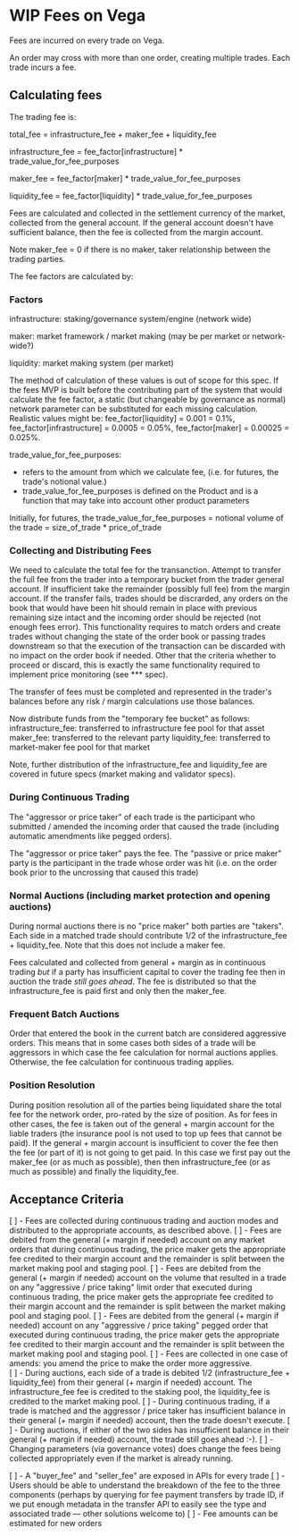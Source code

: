 
# WIP Fees on Vega

Fees are incurred on every trade on Vega. 

An order may cross with more than one order, creating multiple trades. Each trade incurs a fee.

## Calculating fees

The trading fee is:

total_fee = infrastructure_fee + maker_fee + liquidity_fee

infrastructure_fee = fee_factor[infrastructure] * trade_value_for_fee_purposes

maker_fee =  fee_factor[maker]  * trade_value_for_fee_purposes

liquidity_fee = fee_factor[liquidity] * trade_value_for_fee_purposes

Fees are calculated and collected in the settlement currency of the market, collected from the general account. If the general account doesn't have sufficient balance, then the fee is collected from the margin account. 

Note maker_fee = 0 if there is no maker, taker relationship between the trading parties.

The fee factors are calculated by:

### Factors
infrastructure: staking/governance system/engine (network wide)

maker: market framework / market making (may be per market or network-wide?)

liquidity: market making system (per market)

The method of calculation of these values is out of scope for this spec. If the fees MVP is built before the contributing part of the system that would calculate the fee factor, a static (but changeable by governance as normal) network parameter can be substituted for each missing calculation. Realistic values might be: fee_factor[liquidity] = 0.001 = 0.1%, fee_factor[infrastructure] = 0.0005 = 0.05%, fee_factor[maker] = 0.00025 = 0.025%.

trade_value_for_fee_purposes:
* refers to the amount from which we calculate fee, (i.e. for futures, the trade's notional value.)
* trade_value_for_fee_purposes is defined on the Product and is a function that may take into account other product parameters 

Initially, for futures, the trade_value_for_fee_purposes = notional volume of the trade = size_of_trade * price_of_trade

### Collecting and Distributing Fees

We need to calculate the total fee for the transanction.
Attempt to transfer the full fee from the trader into a temporary bucket from the trader general account. 
If insufficient take the remainder (possibly full fee) from the margin account.
If the transfer fails, trades should be discrarded, any orders on the book that would have been hit should remain in place with previous remaining size intact and the incoming order should be rejected (not enough fees error). This functionality requires to match orders and create trades without changing the state of the order book or passing trades downstream so that the execution of the transaction can be discarded with no impact on the order book if needed. Other that the criteria whether to proceed or discard, this is exactly the same functionality required to implement price monitoring (see *** spec). 

The transfer of fees must be completed and represented in the trader's balances before any risk / margin calculations use those balances.

Now distribute funds from the "temporary fee bucket" as follows:
infrastructure_fee: transferred to infrastructure fee pool for that asset
maker_fee: transferred to the relevant party
liquidity_fee: transferred to market-maker fee pool for that market

Note, further distribution of the infrastructure_fee and liquidity_fee are covered in future specs (market making and validator specs).

### During Continuous Trading

The "aggressor or price taker" of each trade is the participant who submitted / amended the incoming order that caused the trade  (including automatic amendments like pegged orders).

The "aggressor or price taker" pays the fee. The "passive or price maker" party is the participant in the trade whose order was hit (i.e. on the order book prior to the uncrossing that caused this trade)

### Normal Auctions (including market protection and opening auctions)

During normal auctions there is no "price maker" both parties are "takers". Each side in a matched trade should contribute 1/2 of the infrastructure_fee + liquidity_fee. Note that this does not include a maker fee. 

Fees calculated and collected from general + margin as in continuous trading *but* if a party has insufficient capital to cover the trading fee then in auction the trade *still* *goes* *ahead*. The fee is distributed so that the infrastructure_fee is paid first and only then the maker_fee. 

### Frequent Batch Auctions

Order that entered the book in the current batch are considered aggressive orders. This means that in some cases both sides of a trade will be aggressors in which case the fee calculation for normal auctions applies. Otherwise, the fee calculation for continuous trading applies.

### Position Resolution 

During position resolution all of the parties being liquidated share the total fee for the network order, pro-rated by the size of position. As for fees in other cases, the fee is taken out of the general + margin account for the liable traders (the insurance pool is not used to top up fees that cannot be paid). If the general + margin account is insufficient to cover the fee then the fee (or part of it) is not going to get paid. In this case we first pay out the maker_fee (or as much as possible), then then infrastructure_fee (or as much as possible) and finally the liquidity_fee.

## Acceptance Criteria

[ ] - Fees are collected during continuous trading and auction modes and distributed to the appropriate accounts, as described above.
[ ] - Fees are debited from the general (+ margin if needed) account on any market orders that during continuous trading, the price maker gets the appropriate fee credited to their margin account and the remainder is split between the market making pool and staging pool.
[ ] - Fees are debited from the general (+ margin if needed) account on the volume that resulted in a trade on any "aggressive / price taking" limit order that executed during continuous trading, the price maker gets the appropriate fee credited to their margin account and the remainder is split between the market making pool and staging pool. 
[ ] - Fees are debited from the general (+ margin if needed) account on any "aggressive / price taking" pegged order that executed during continuous trading, the price maker gets the appropriate fee credited to their margin account and the remainder is split between the market making pool and staging pool.
[ ] - Fees are collected in one case of amends: you amend the price to make the order more aggressive.  
[ ] - During auctions, each side of a trade is debited 1/2 (infrastructure_fee + liquidity_fee) from their general (+ margin if needed) account. The infrastructure_fee fee is credited to the staking pool, the liquidity_fee is credited to the market making pool.
[ ] - During continuous trading, if a trade is matched and the aggressor / price taker has insufficient balance in their general (+ margin if needed) account, then the trade doesn't execute.
[ ] - During auctions, if either of the two sides has insufficient balance in their general (+ margin if needed) account, the trade still goes ahead :-).
[ ] - Changing parameters (via governance votes) does change the fees being collected appropriately even if the market is already running. 

[ ] - A "buyer_fee" and "seller_fee" are exposed in APIs for every trade
[ ] - Users should be able to understand the breakdown of the fee to the three components (perhaps by querying for fee payment transfers by trade ID, if we put enough metadata in the transfer API to easily see the type and associated trade — other solutions welcome to)
[ ] - Fee amounts can be estimated for new orders